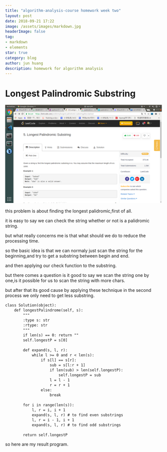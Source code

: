 ```yaml
---
title: "algorithm-analysis-course homework week two"
layout: post
date: 2018-09-21 17:22
image: /assets/images/markdown.jpg
headerImage: false
tag:
- markdown
- elements
star: true
category: blog
author: jun huang
description: homework for algorithm analysis
---
```


# Longest Palindromic Substring

![longest substring](./image/leetcode-week3.png)

this problem is about finding the longest palidromic,first of all.

it is easy to say we can check the string whether or not is a palidromic string.

but what really concerns me is that what should we do to reduce the processing time.

so the basic idea is that we can normaly just scan the string for the beginning,and try to get a substring between begin and end.

and then applying our check function to the substring.

but there comes a question is it good to say we scan the string one by one,is it possible for us to scan the string with more chars.

but after that its good cause by applying these technique in the second process we only need to get less substring.
```
class Solution(object):
    def longestPalindrome(self, s):
        """
        :type s: str
        :rtype: str
        """
        if len(s) == 0: return ""
        self.longestP = s[0]

        def expand(s, l, r):
            while l >= 0 and r < len(s):
                if s[l] == s[r]:
                    sub = s[l:r + 1]
                    if len(sub) > len(self.longestP):
                        self.longestP = sub
                    l = l - 1
                    r = r + 1
                else:
                    break

        for i in range(len(s)):
            l, r = i, i + 1
            expand(s, l, r) # to find even substrings
            l, r = i - 1, i + 1
            expand(s, l, r) # to find odd substrings

        return self.longestP
```

so here are my result program.
